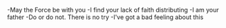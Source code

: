 -May the Force be with you
-I find your lack of faith distributing
-I am your father
-Do or do not. There is no try
-I've got a bad feeling about this
